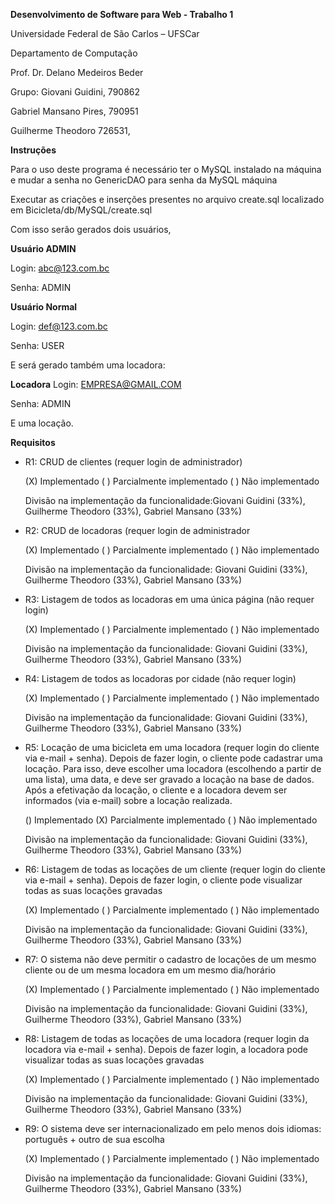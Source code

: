 **Desenvolvimento de Software para Web - Trabalho 1**

Universidade Federal de São Carlos – UFSCar

Departamento de Computação

Prof. Dr. Delano Medeiros Beder

Grupo:
Giovani Guidini, 790862

Gabriel Mansano Pires, 790951 

Guilherme Theodoro 726531, 

**Instruções**

Para o uso deste programa é necessário ter o MySQL instalado na máquina e mudar a senha no GenericDAO para senha da MySQL máquina

Executar as criações e inserções presentes no arquivo create.sql localizado em Bicicleta/db/MySQL/create.sql

Com isso serão gerados dois usuários, 

**Usuário ADMIN**

Login: abc@123.com.bc 

Senha: ADMIN 

**Usuário Normal**

Login: def@123.com.bc

Senha: USER

E será gerado também uma locadora:

**Locadora**
Login: EMPRESA@GMAIL.COM

Senha: ADMIN

E uma locação.



**Requisitos**
- R1: CRUD de clientes (requer login de administrador)
  
  (X) Implementado ( ) Parcialmente implementado ( ) Não implementado

  Divisão na implementação da funcionalidade:Giovani Guidini (33%), Guilherme Theodoro (33%), Gabriel Mansano (33%)

- R2: CRUD de locadoras (requer login de administrador

  (X) Implementado ( ) Parcialmente implementado ( ) Não implementado

  Divisão na implementação da funcionalidade: Giovani Guidini (33%), Guilherme Theodoro (33%), Gabriel Mansano (33%)

- R3: Listagem de todos as locadoras em uma única página (não requer login)
  
  (X) Implementado ( ) Parcialmente implementado ( ) Não implementado

  Divisão na implementação da funcionalidade: Giovani Guidini (33%), Guilherme Theodoro (33%), Gabriel Mansano (33%)

- R4: Listagem de todos as locadoras por cidade (não requer login)
  
  (X) Implementado ( ) Parcialmente implementado ( ) Não implementado

  Divisão na implementação da funcionalidade: Giovani Guidini (33%), Guilherme Theodoro (33%), Gabriel Mansano (33%)

- R5: Locação de uma bicicleta em uma locadora (requer login do cliente via e-mail + senha).
Depois de fazer login, o cliente pode cadastrar uma locação. Para isso, deve escolher uma
locadora (escolhendo a partir de uma lista), uma data, e deve ser gravado a locação na base de
dados. Após a efetivação da locação, o cliente e a locadora devem ser informados (via e-mail)
sobre a locação realizada.

  () Implementado (X) Parcialmente implementado ( ) Não implementado

  Divisão na implementação da funcionalidade: Giovani Guidini (33%), Guilherme Theodoro (33%), Gabriel Mansano (33%)

- R6: Listagem de todas as locações de um cliente (requer login do cliente via e-mail + senha).
Depois de fazer login, o cliente pode visualizar todas as suas locações gravadas

  (X) Implementado ( ) Parcialmente implementado ( ) Não implementado

  Divisão na implementação da funcionalidade: Giovani Guidini (33%), Guilherme Theodoro (33%), Gabriel Mansano (33%)

- R7: O sistema não deve permitir o cadastro de locações de um mesmo cliente ou de um mesma
locadora em um mesmo dia/horário

  (X) Implementado ( ) Parcialmente implementado ( ) Não implementado

  Divisão na implementação da funcionalidade: Giovani Guidini (33%), Guilherme Theodoro (33%), Gabriel Mansano (33%)

- R8: Listagem de todas as locações de uma locadora (requer login da locadora via e-mail + senha).
Depois de fazer login, a locadora pode visualizar todas as suas locações gravadas

  (X) Implementado ( ) Parcialmente implementado ( ) Não implementado

  Divisão na implementação da funcionalidade: Giovani Guidini (33%), Guilherme Theodoro (33%), Gabriel Mansano (33%)

- R9: O sistema deve ser internacionalizado em pelo menos dois idiomas: português + outro de
sua escolha

  (X) Implementado ( ) Parcialmente implementado ( ) Não implementado

  Divisão na implementação da funcionalidade: Giovani Guidini (33%), Guilherme Theodoro (33%), Gabriel Mansano (33%)
